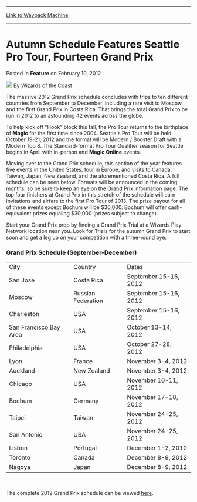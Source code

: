 
---
[Link to Wayback Machine](https://web.archive.org/web/20220122171839/https://magic.wizards.com/en/articles/archive/feature/autumn-schedule-features-seattle-pro-tour-fourteen-grand-prix-2012-02-10)

[_metadata_:wayback_url]:- "https://magic.wizards.com/en/articles/archive/feature/autumn-schedule-features-seattle-pro-tour-fourteen-grand-prix-2012-02-10"
[_metadata_:wayback_raw_url]:- "https://web.archive.org/web/20220122171839id_/https://magic.wizards.com/en/articles/archive/feature/autumn-schedule-features-seattle-pro-tour-fourteen-grand-prix-2012-02-10"
[_metadata_:wayback_capture_timestamp]:- "2022-01-22 17:18:39+00:00"
[_metadata_:description]:- "The massive 2012 Grand Prix schedule concludes with trips to ten different countries from September to December, including a rare visit to Moscow and the first Grand Prix in Costa Rica. That brings the total Grand Prix to be run in 2012 to an astounding 42 events across the globe. To help kick off `Hook` block this fall, the Pro Tour returns to the birthplace of Magic for the"
[_metadata_:generator]:- "Drupal 7 (http://drupal.org)"
---


Autumn Schedule Features Seattle Pro Tour, Fourteen Grand Prix
==============================================================



 Posted in **Feature**
 on February 10, 2012 






![](https://media.magic.wizards.com/styles/auth_small/public/images/person/wizards_author.jpg)
By Wizards of the Coast












The massive 2012 Grand Prix schedule concludes with trips to ten different countries from September to December, including a rare visit to Moscow and the first Grand Prix in Costa Rica. That brings the total Grand Prix to be run in 2012 to an astounding 42 events across the globe.


To help kick off "Hook" block this fall, the Pro Tour returns to the birthplace of **Magic** for the first time since 2004. Seattle's Pro Tour will be held October 19-21, 2012 and the format will be Modern / Booster Draft with a Modern Top 8. The Standard-format Pro Tour Qualifier season for Seattle begins in April with in-person and **Magic Online** events.


Moving over to the Grand Prix schedule, this section of the year features five events in the United States, four in Europe, and visits to Canada, Taiwan, Japan, New Zealand, and the aforementioned Costa Rica. A full schedule can be seen below. Formats will be announced in the coming months, so be sure to keep an eye on the Grand Prix information page. The top four finishers at Grand Prix in this stretch of the schedule will earn invitations and airfare to the first Pro Tour of 2013. The prize payout for all of these events except Bochum will be $30,000. Bochum will offer cash-equivalent prizes equaling $30,000 (prizes subject to change).


Start your Grand Prix prep by finding a Grand Prix Trial at a Wizards Play Network location near you. Look for Trials for the autumn Grand Prix to start soon and get a leg up on your competition with a three-round bye.


### Grand Prix Schedule (September-December)




|  |  |  |
| --- | --- | --- |
| City | Country | Dates |
| San Jose | Costa Rica | September 15-16, 2012 |
| Moscow | Russian Federation | September 15-16, 2012 |
| Charleston | USA | September 15-16, 2012 |
| San Francisco Bay Area | USA | October 13-14, 2012 |
| Philadelphia | USA | October 27-28, 2012 |
| Lyon | France | November 3-4, 2012 |
| Auckland | New Zealand | November 3-4, 2012 |
| Chicago | USA | November 10-11, 2012 |
| Bochum | Germany | November 17-18, 2012 |
| Taipei | Taiwan | November 24-25, 2012 |
| San Antonio | USA | November 24-25, 2012 |
| Lisbon | Portugal | December 1-2, 2012 |
| Toronto | Canada | December 8-9, 2012 |
| Nagoya | Japan | December 8-9, 2012 |


 

The complete 2012 Grand Prix schedule can be viewed [here](http://www.wizards.com/Magic/TCG/Events.aspx?x=grandprix/welcome).








